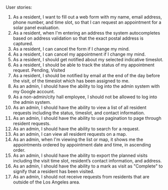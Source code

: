 User stories:
1. As a resident, I want to fill out a web form with my name, email address, phone number, and time slot, so that I can request an appointment for a solar panel evaluation.
2. As a resident, when I'm entering an address the system autocompletes based on address validation so that the exact postal address is captured.
3. As a resident, I can cancel the form if I change my mind.
4. As a resident, I can cancel my appointment if I change my mind.
5. As a resident, I should get notified about my selected indicative timeslot.
6. As a resident, I should be able to track the status of my appointment request.
Pending, Visited
7. As a resident, I should be notified by email at the end of the day before the visit, of the timeslot which has been assigned to me.
8. As an admin, I should have the ability to log into the admin system with my Google account.
9. As a non-admin/city hall employee, I should not be allowed to log into the admin system.
10. As an admin, I should have the ability to view a list of all resident requests including the status, timeslot, and contact information.
11. As an admin, I should have the ability to use pagination to page through resident requests.
12. As an admin, I should have the ability to search for a request.
13. As an admin, I can view all resident requests on a map.
14. As an admin, when I'm viewing the list or map, it shows me the appointments ordered by appointment date and time, in ascending order.
15. As an admin, I should have the ability to export the planned visits including the visit time slot, resident’s contact information, and address.
16. As an admin, I should have the ability to a mark as visit as "Complete" to signify that a resident has been visited.
17. As an admin, I should not receive requests from residents that are outside of the Los Angeles area.